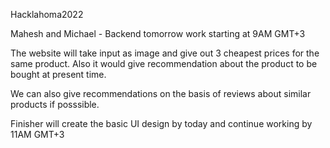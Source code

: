Hacklahoma2022

Mahesh and Michael - Backend
tomorrow work starting at 9AM GMT+3

The website will take input as image and give out  3 cheapest prices for the same product. Also  it would give recommendation about the product to be bought at present time.

We can also give recommendations on the basis of reviews about similar products if posssible.

Finisher will create the basic UI design by today and continue working by 11AM GMT+3
